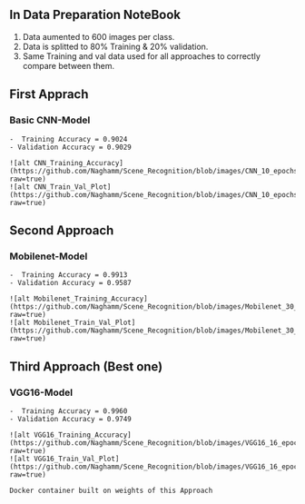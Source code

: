 ## In Data Preparation NoteBook
1) Data aumented to 600 images per class.
2) Data is splitted to 80% Training & 20% validation.
3) Same Training and val data used for all approaches to correctly compare between them.

## First Apprach  
### Basic CNN-Model
	-  Training Accuracy = 0.9024
	- Validation Accuracy = 0.9029

	![alt CNN_Training_Accuracy](https://github.com/Naghamm/Scene_Recognition/blob/images/CNN_10_epochs_256_imres_Accuracy.png?raw=true)
    ![alt CNN_Train_Val_Plot](https://github.com/Naghamm/Scene_Recognition/blob/images/CNN_10_epochs_256_imres_Accuracy.png?raw=true)

## Second Approach
### Mobilenet-Model
	-  Training Accuracy = 0.9913
	- Validation Accuracy = 0.9587

	![alt Mobilenet_Training_Accuracy](https://github.com/Naghamm/Scene_Recognition/blob/images/Mobilenet_30_epochs_150_imres_Accuracy.png?raw=true)
    ![alt Mobilenet_Train_Val_Plot](https://github.com/Naghamm/Scene_Recognition/blob/images/Mobilenet_30_epochs_150_imres_Plot.png?raw=true)

## Third Approach (Best one)
### VGG16-Model 
	-  Training Accuracy = 0.9960
	- Validation Accuracy = 0.9749

	![alt VGG16_Training_Accuracy](https://github.com/Naghamm/Scene_Recognition/blob/images/VGG16_16_epochs_256_imres_Accuracy.png?raw=true)
    ![alt VGG16_Train_Val_Plot](https://github.com/Naghamm/Scene_Recognition/blob/images/VGG16_16_epochs_256_imres_PLot.png?raw=true)

    Docker container built on weights of this Approach
